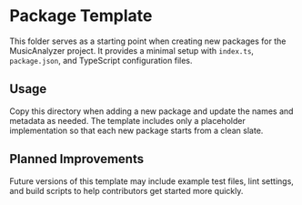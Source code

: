 # Package Template

This folder serves as a starting point when creating new packages for the MusicAnalyzer project. It provides a minimal setup with `index.ts`, `package.json`, and TypeScript configuration files.

## Usage
Copy this directory when adding a new package and update the names and metadata as needed. The template includes only a placeholder implementation so that each new package starts from a clean slate.

## Planned Improvements
Future versions of this template may include example test files, lint settings, and build scripts to help contributors get started more quickly.
